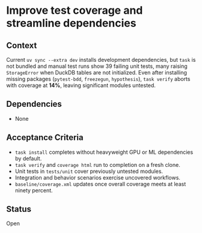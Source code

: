 # Improve test coverage and streamline dependencies

## Context
Current `uv sync --extra dev` installs development dependencies, but `task` is
not bundled and manual test runs show 39 failing unit tests, many raising
`StorageError` when DuckDB tables are not initialized. Even after installing
missing packages (`pytest-bdd`, `freezegun`, `hypothesis`), `task verify` aborts
with coverage at **14%**, leaving significant modules untested.

## Dependencies

- None

## Acceptance Criteria
- `task install` completes without heavyweight GPU or ML dependencies by
default.
- `task verify` and `coverage html` run to completion on a fresh clone.
- Unit tests in `tests/unit` cover previously untested modules.
- Integration and behavior scenarios exercise uncovered workflows.
- `baseline/coverage.xml` updates once overall coverage meets at least ninety
percent.

## Status
Open
